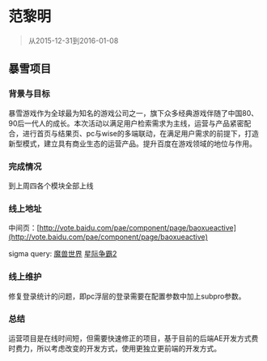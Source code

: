 # 范黎明
> 从2015-12-31到2016-01-08

## 暴雪项目

### 背景与目标

暴雪游戏作为全球最为知名的游戏公司之一，旗下众多经典游戏伴随了中国80、90后一代人的成长。本次活动以满足用户检索需求为主线，运营与产品紧密配合，进行首页与结果页、pc与wise的多端联动，在满足用户需求的前提下，打造新型模式，建立具有商业生态的运营产品。提升百度在游戏领域的地位与作用。

### 完成情况

到上周四各个模块全部上线

### 线上地址

中间页：[http://vote.baidu.com/pae/component/page/baoxueactive](http://vote.baidu.com/pae/component/page/baoxueactive)

sigma query: [魔兽世界](https://m.baidu.com/s?word=%E9%AD%94%E5%85%BD%E4%B8%96%E7%95%8C)  [星际争霸2](https://m.baidu.com/s?word=%E6%98%9F%E9%99%85%E4%BA%89%E9%9C%B82)

### 线上维护

修复登录统计的问题，即pc浮层的登录需要在配置参数中加上subpro参数。


### 总结

运营项目是在线时间短，但需要快速修正的项目，基于目前的后端AE开发方式费时费力，所以考虑改变的开发方式，使用更独立更前端的开发方式。